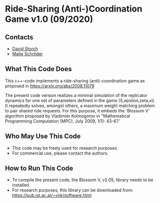 # Ride-Sharing (Anti-)Coordination Game v1.0 (09/2020)
## Contacts
 - [David Storch](mailto:david.storch@tu-dresden.de)
 - [Malte Schröder](mailto:malte.schroeder@tu-dresden.de)

## What This Code Does
This c++-code implements a ride-sharing (anti)-coordination game as proposed in https://arxiv.org/abs/2008.11079

The present code version realizes a minimal simulation of the replicator dynamics for one set of parameters
defined in the game (S,epsilon,zeta,xi). It repeatedly solves, amongst others, a maximum weight matching problem
to pair shared ride requests. For this purpose, it embeds the 'Blossom V' algorithm proposed by Vladimier
Kolmogorov in "Mathematical Programming Computation (MPC), July 2009, 1(1): 43-67.'

## Who May Use This Code
- This code may be freely used for research purposes.
- For commercial use, please contact the authors.

## How to Run This Code
- To compile the present code, the Blossom V, v2.05, library needs to be installed.
- For research purposes, this library can be downloaded from: https://pub.ist.ac.at/~vnk/software.html
